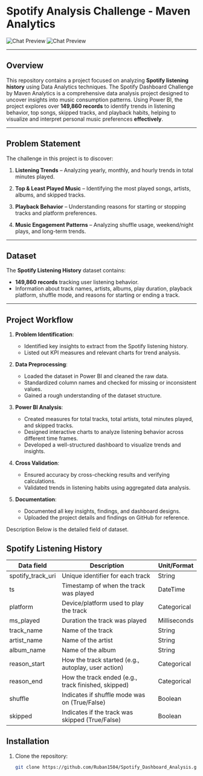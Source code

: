 Spotify Analysis Challenge - Maven Analytics
======
![Chat Preview](https://imgur.com/iPMNOwj.png)
![Chat Preview](https://imgur.com/5Il1wnM.png)



---


## Overview
This repository contains a project focused on analyzing **Spotify listening history** using Data Analytics techniques. The Spotify Dashboard Challenge by Maven Analytics is a comprehensive data analysis project designed to uncover insights into music consumption patterns. Using Power BI, the project explores over **149,860 records** to identify trends in listening behavior, top songs, skipped tracks, and playback habits, helping to visualize and interpret personal music preferences **effectively**.

---

## Problem Statement
The challenge in this project is to discover:

1. **Listening Trends**
    – Analyzing yearly, monthly, and hourly trends in total minutes played.

2. **Top & Least Played Music**
      – Identifying the most played songs, artists, albums, and skipped tracks.
3. **Playback Behavior**
     – Understanding reasons for starting or stopping tracks and platform preferences.
4. **Music Engagement Patterns**
     – Analyzing shuffle usage, weekend/night plays, and long-term trends.
---
## Dataset
The **Spotify Listening History** dataset contains:  
- **149,860 records** tracking user listening behavior.  
- Information about track names, artists, albums, play duration, playback platform, shuffle mode, and reasons for starting or ending a track.  

---
## Project Workflow

1. **Problem Identification**:
   - Identified key insights to extract from the Spotify listening history.
   - Listed out KPI measures and relevant charts for trend analysis.

2. **Data Preprocessing**:
   - Loaded the dataset in Power BI and cleaned the raw data.
   - Standardized column names and checked for missing or inconsistent values.
   - Gained a rough understanding of the dataset structure.
   
3. **Power BI Analysis**:
   - Created measures for total tracks, total artists, total minutes played, and skipped tracks.
   -  Designed interactive charts to analyze listening behavior across different time frames.
   - Developed a well-structured dashboard to visualize trends and insights.

4. **Cross Validation**:
   - Ensured accuracy by cross-checking results and verifying calculations.
   - Validated trends in listening habits using aggregated data analysis.
   
5. **Documentation**:
   - Documented all key insights, findings, and dashboard designs.
   - Uploaded the project details and findings on GitHub for reference.


Description
Below is the detailed field of dataset.
## Spotify Listening History  
| Data field         | Description                                      | Unit/Format   |
|--------------------|--------------------------------------------------|--------------|
| spotify_track_uri | Unique identifier for each track                  | String       |
| ts               | Timestamp of when the track was played             | DateTime     |
| platform         | Device/platform used to play the track             | Categorical  |
| ms_played       | Duration the track was played                       | Milliseconds |
| track_name      | Name of the track                                   | String       |
| artist_name     | Name of the artist                                  | String       |
| album_name      | Name of the album                                   | String       |
| reason_start    | How the track started (e.g., autoplay, user action) | Categorical  |
| reason_end      | How the track ended (e.g., track finished, skipped) | Categorical  |
| shuffle         | Indicates if shuffle mode was on (True/False)       | Boolean      |
| skipped         | Indicates if the track was skipped (True/False)     | Boolean      |


## Installation
1. Clone the repository:
   ```bash
   git clone https://github.com/Ruban1504/Spotify_Dashboard_Analysis.git
